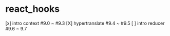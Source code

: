 # react_hooks

[x] intro context #9.0 ~ #9.3
[X] hypertranslate #9.4 ~ #9.5
[ ] intro reducer #9.6 ~ 9.7